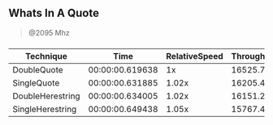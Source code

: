 
Whats In A Quote
----------------
> @2095 Mhz


### 


|Technique       |Time           |RelativeSpeed|Throughput|
|----------------|---------------|-------------|----------|
|DoubleQuote     |00:00:00.619638|1x           |16525.78/s|
|SingleQuote     |00:00:00.631885|1.02x        |16205.46/s|
|DoubleHerestring|00:00:00.634005|1.02x        |16151.28/s|
|SingleHerestring|00:00:00.649438|1.05x        |15767.47/s|




